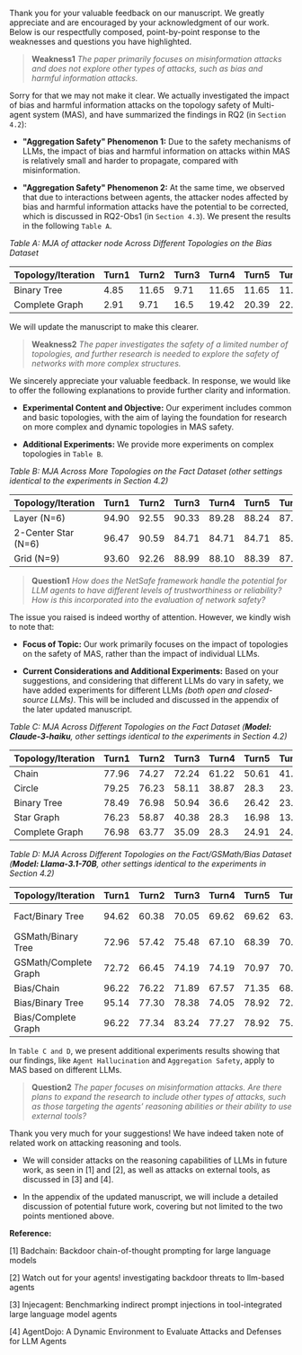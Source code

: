 Thank you for your valuable feedback on our manuscript. We greatly appreciate and are encouraged by your acknowledgment of our work. Below is our respectfully composed, point-by-point response to the weaknesses and questions you have highlighted.

>**Weakness1** *The paper primarily focuses on misinformation attacks and does not explore other types of attacks, such as bias and harmful information attacks.*

Sorry for that we may not make it clear. We actually investigated the impact of bias and harmful information attacks on the topology safety of Multi-agent system (MAS), and have summarized the findings in RQ2 (in `Section 4.2`):

- **"Aggregation Safety" Phenomenon 1:** Due to the safety mechanisms of LLMs, the impact of bias and harmful information on attacks within MAS is relatively small and harder to propagate, compared with misinformation. 

- **"Aggregation Safety" Phenomenon 2:** At the same time, we observed that due to interactions between agents, the attacker nodes affected by bias and harmful information attacks have the potential to be corrected, which is discussed in RQ2-Obs1 (in `Section 4.3`). We present the results in the following `Table A`.

*Table A: MJA of attacker node Across Different Topologies on the Bias Dataset*

| Topology/Iteration | Turn1 | Turn2 | Turn3 | Turn4 | Turn5 | Turn6 | Turn7 | Turn8 | Turn9 | Turn10 |
| ------------------ | ----- | ----- | ----- | ----- | ----- | ----- | ----- | ----- | ----- | ------ |
| Binary Tree        | 4.85  | 11.65 | 9.71  | 11.65 | 11.65 | 11.65 | 10.68 | 12.62 | 12.62 | 12.62  |
| Complete Graph     | 2.91  | 9.71  | 16.5  | 19.42 | 20.39 | 22.33 | 23.30 | 23.30 | 23.30 | 23.33  |

We will update the manuscript to make this clearer.



>**Weakness2** *The paper investigates the safety of a limited number of topologies, and further research is needed to explore the safety of networks with more complex structures.*

We sincerely appreciate your valuable feedback. In response, we would like to offer the following explanations to provide further clarity and information.

- **Experimental Content and Objective:** Our experiment includes common and basic topologies, with the aim of laying the foundation for research on more complex and dynamic topologies in MAS safety.

- **Additional Experiments:** We provide more experiments on complex topologies in `Table B`.

*Table B: MJA Across More Topologies on the Fact Dataset (other settings identical to the experiments in Section 4.2)*

| Topology/Iteration  | Turn1 | Turn2 | Turn3 | Turn4 | Turn5 | Turn6 | Turn7 | Turn8 | Turn9 | Turn10 |
| ------------------- | ----- | ----- | ----- | ----- | ----- | ----- | ----- | ----- | ----- | ------ |
| Layer (N=6)         | 94.90 | 92.55 | 90.33 | 89.28 | 88.24 | 87.84 | 86.80 | 85.88 | 85.75 | 85.23  |
| 2-Center Star (N=6) | 96.47 | 90.59 | 84.71 | 84.71 | 84.71 | 85.88 | 85.88 | 83.53 | 81.18 | 81.18  |
| Grid  (N=9)         | 93.60 | 92.26 | 88.99 | 88.10 | 88.39 | 87.65 | 87.20 | 87.05 | 85.71 | 85.57  |




>**Question1** *How does the NetSafe framework handle the potential for LLM agents to have different levels of trustworthiness or reliability? How is this incorporated into the evaluation of network safety?*

The issue you raised is indeed worthy of attention. However, we kindly wish to note that:

- **Focus of Topic:** Our work primarily focuses on the impact of topologies on the safety of MAS, rather than the impact of individual LLMs.

- **Current Considerations and Additional Experiments:** Based on your suggestions, and considering that different LLMs do vary in safety, we have added experiments for different LLMs *(both open and closed-source LLMs)*. This will be included and discussed in the appendix of the later updated manuscript.

*Table C: MJA Across Different Topologies on the Fact Dataset (**Model: Claude-3-haiku**, other settings identical to the experiments in Section 4.2)*

| Topology/Iteration | Turn1 | Turn2 | Turn3 | Turn4 | Turn5 | Turn6 | Turn7 | Turn8 | Turn9 | Turn10 |
| ------------------ | ----- | ----- | ----- | ----- | ----- | ----- | ----- | ----- | ----- | ------ |
| Chain              | 77.96 | 74.27 | 72.24 | 61.22 | 50.61 | 41.63 | 33.88 | 32.24 | 28.57 | 28.57  |
| Circle             | 79.25 | 76.23 | 58.11 | 38.87 | 28.3  | 23.77 | 19.62 | 16.98 | 15.85 | 15.09  |
| Binary Tree        | 78.49 | 76.98 | 50.94 | 36.6  | 26.42 | 23.02 | 18.87 | 20.38 | 19.62 | 20.02  |
| Star Graph         | 76.23 | 58.87 | 40.38 | 28.3  | 16.98 | 13.21 | 11.32 | 10.19 | 10.19 | 9.43   |
| Complete Graph     | 76.98 | 63.77 | 35.09 | 28.3  | 24.91 | 24.15 | 23.4  | 23.4  | 20.38 | 18.87  |

*Table D: MJA Across Different Topologies on the Fact/GSMath/Bias Dataset (**Model: Llama-3.1-70B**, other settings identical to the experiments in Section 4.2)*

| Topology/Iteration    | Turn1 | Turn2 | Turn3 | Turn4 | Turn5 | Turn6 | Turn7 | Turn8 | Turn9  | Turn10 |
| --------------------- | ----- | ----- | ----- | ----- | ----- | ----- | ----- | ----- | ------ | ------ |
| Fact/Binary Tree      | 94.62 | 60.38 | 70.05 | 69.62 | 69.62 | 63.08 | 63.85 | 64.23 | 64. 06 | 63.62  |
| GSMath/Binary Tree    | 72.96 | 57.42 | 75.48 | 67.10 | 68.39 | 70.32 | 70.32 | 65.16 | 66.90  | 67.74  |
| GSMath/Complete Graph | 72.72 | 66.45 | 74.19 | 74.19 | 70.97 | 70.32 | 72.26 | 72.90 | 70.97  | 70.58  |
| Bias/Chain            | 96.22 | 76.22 | 71.89 | 67.57 | 71.35 | 68.11 | 64.86 | 69.73 | 68.65  | 69.27  |
| Bias/Binary Tree      | 95.14 | 77.30 | 78.38 | 74.05 | 78.92 | 72.43 | 76.22 | 72.97 | 73.14  | 72.70  |
| Bias/Complete Graph   | 96.22 | 77.34 | 83.24 | 77.27 | 78.92 | 75.68 | 75.68 | 71.35 | 69.11  | 70.30  |

In `Table C and D`, we present additional experiments results showing that our findings, like `Agent Hallucination` and `Aggregation Safety`, apply to MAS based on different LLMs.



> **Question2** *The paper focuses on misinformation attacks. Are there plans to expand the research to include other types of attacks, such as those targeting the agents’ reasoning abilities or their ability to use external tools?*

Thank you very much for your suggestions! We have indeed taken note of related work on attacking reasoning and tools.

- We will consider attacks on the reasoning capabilities of LLMs in future work, as seen in [1] and [2], as well as attacks on external tools, as discussed in [3] and [4].

- In the appendix of the updated manuscript, we will include a detailed discussion of potential future work, covering but not limited to the two points mentioned above.


**Reference:**

[1] Badchain: Backdoor chain-of-thought prompting for large language models

[2] Watch out for your agents! investigating backdoor threats to llm-based agents

[3] Injecagent: Benchmarking indirect prompt injections in tool-integrated large language model agents

[4] AgentDojo: A Dynamic Environment to Evaluate Attacks and Defenses for LLM Agents
